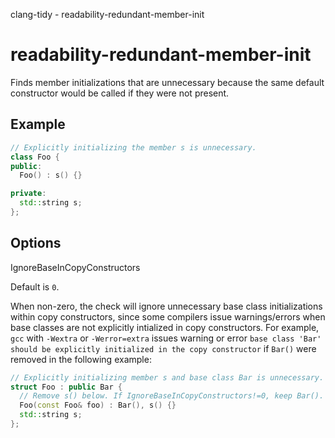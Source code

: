 clang-tidy - readability-redundant-member-init

</div>

# readability-redundant-member-init

Finds member initializations that are unnecessary because the same
default constructor would be called if they were not present.

## Example

``` c++
// Explicitly initializing the member s is unnecessary.
class Foo {
public:
  Foo() : s() {}

private:
  std::string s;
};
```

## Options

<div class="option">

IgnoreBaseInCopyConstructors

Default is `0`.

When non-zero, the check will ignore unnecessary base class
initializations within copy constructors, since some compilers issue
warnings/errors when base classes are not explicitly intialized in copy
constructors. For example, `gcc` with `-Wextra` or `-Werror=extra`
issues warning or error
`base class 'Bar' should be explicitly initialized in the copy constructor`
if `Bar()` were removed in the following example:

</div>

``` c++
// Explicitly initializing member s and base class Bar is unnecessary.
struct Foo : public Bar {
  // Remove s() below. If IgnoreBaseInCopyConstructors!=0, keep Bar().
  Foo(const Foo& foo) : Bar(), s() {}
  std::string s;
};
```

